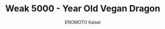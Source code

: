 --- 
slug: "weak-5000-year-old-vegan-dragon"
title: "Weak 5000 - Year Old Vegan Dragon"
publishdate: "2018-12-26"
src: "https://365manga.net/manga/weak-5000-year-old-vegan-dragon"
author: "ENOMOTO Kaisei"
image: "https://data.365manga.net/images/thumbnails/32659-weak-5000-year-old-vegan-dragon.jpg"
tags: []
chapters: ["Chapter 7: The Town That The Saint Of Water Needs To Protect ","Chapter 6: God Of Hunt ","Chapter 5: Unpredictable Circumstances ","Chapter 4: I Might Have Trust Issues ","Chapter 3: 'jaryuu Reivendia' My Name Sounds Something Lik... ","Chapter 2 ","Chapter 1"]
chapterlinks: ["https://365manga.net/weak-5000-year-old-vegan-dragon/chapter-7.html","https://365manga.net/weak-5000-year-old-vegan-dragon/chapter-6.html","https://365manga.net/weak-5000-year-old-vegan-dragon/chapter-5.html","https://365manga.net/weak-5000-year-old-vegan-dragon/chapter-4.html","https://365manga.net/weak-5000-year-old-vegan-dragon/chapter-3.html","https://365manga.net/weak-5000-year-old-vegan-dragon/chapter-2.html","https://365manga.net/weak-5000-year-old-vegan-dragon/chapter-1.html"]
description: "A 5000-year old vegan dragon was living peacefully when one day a young girl showed up in his cave. She offered herself as a sacrifice in order to gain favor for her village. He played along as the great 'Jaryuu-Sama, the Demon Lord’s Army Leader' in order to get rid of her. However, his little white lie awoken her hidden powers and his peaceful life suddenly ended."
---